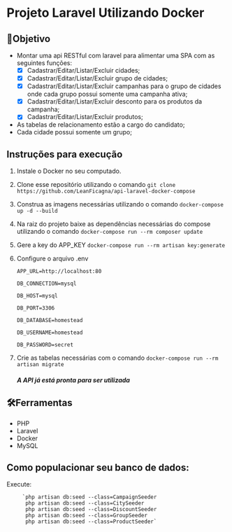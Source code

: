 # Projeto Laravel Utilizando Docker

##

## 💎Objetivo
- Montar uma api RESTful com laravel para alimentar uma SPA com as seguintes
funções:
  - [X] Cadastrar/Editar/Listar/Excluir cidades;
  - [X] Cadastrar/Editar/Listar/Excluir grupo de cidades;
  - [X] Cadastrar/Editar/Listar/Excluir campanhas para o grupo de cidades onde cada
grupo possui somente uma campanha ativa;
  - [X] Cadastrar/Editar/Listar/Excluir desconto para os produtos da campanha;
  - [X] Cadastrar/Editar/Listar/Excluir produtos;

- As tabelas de relacionamento estão a cargo do candidato;
- Cada cidade possui somente um grupo;

## Instruções para execução
1. Instale o Docker no seu computado.
2. Clone esse repositório utilizando o comando `git clone https://github.com/LeanFicagna/api-laravel-docker-compose`
3. Construa as imagens necessárias utilizando o comando `docker-compose up -d --build`
4. Na raiz do projeto baixe as dependências necessárias do compose utilizando o comando `docker-compose run --rm composer update`
5. Gere a key do APP_KEY `docker-compose run --rm artisan key:generate`
6. Configure o arquivo .env

     `APP_URL=http://localhost:80`
     
     `DB_CONNECTION=mysql`
     
     `DB_HOST=mysql`
     
     `DB_PORT=3306`
     
     `DB_DATABASE=homestead`
     
     `DB_USERNAME=homestead`
     
     `DB_PASSWORD=secret`
     
7. Crie as tabelas necessárias com o comando `docker-compose run --rm artisan migrate`

    ##### A API já está pronta para ser utilizada

## 🛠Ferramentas
- PHP
- Laravel
- Docker
- MySQL

## Como populacionar seu banco de dados:
Execute: 

         `php artisan db:seed --class=CampaignSeeder
          php artisan db:seed --class=CitySeeder
          php artisan db:seed --class=DiscountSeeder
          php artisan db:seed --class=GroupSeeder
          php artisan db:seed --class=ProductSeeder`
